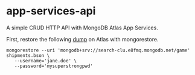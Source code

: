 # app-services-api

A simple CRUD HTTP API with MongoDB Atlas App Services.

First, restore the following [dump](https://s3.eu-west-3.amazonaws.com/sylvain.chambon/saescape/shipments.tar.gz) on Atlas with mongorestore.

```
mongorestore --uri 'mongodb+srv://search-clu.e8fmq.mongodb.net/game' shipments.bson \
   --username='jane.doe' \
   --password='mysuperstrongpwd'
```
